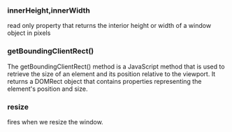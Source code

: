 ### innerHeight,innerWidth

read only property that returns the interior height or width of a window object in pixels

### getBoundingClientRect()

The getBoundingClientRect() method is a JavaScript method that is used to retrieve the size of an element and its position relative to the viewport. It returns a DOMRect object that contains properties representing the element's position and size.

### resize

fires when we resize the window.
